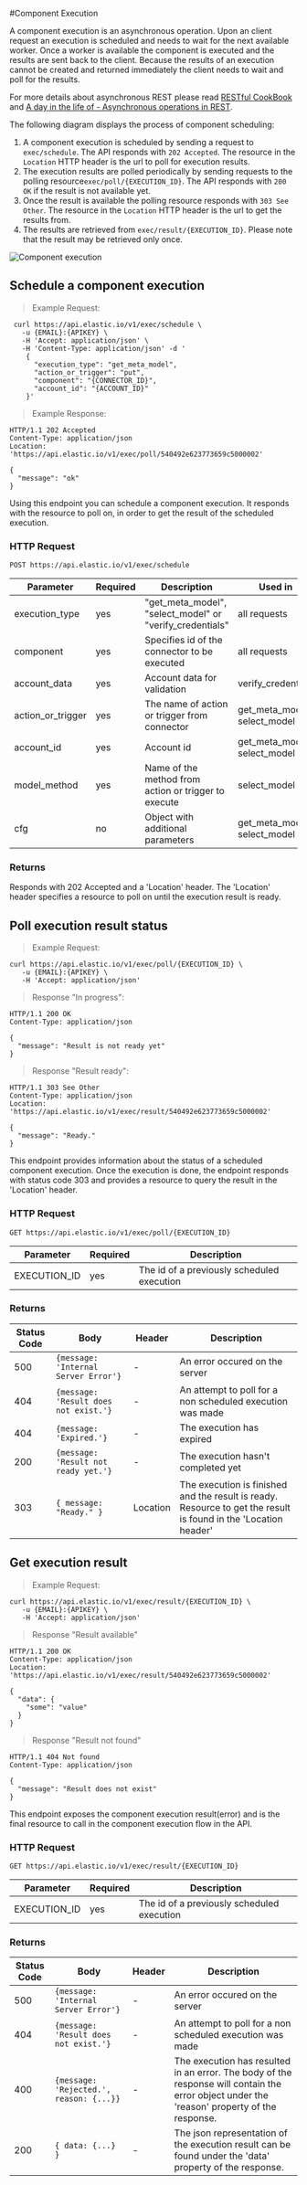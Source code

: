 #Component Execution

A component execution is an asynchronous operation. Upon an client request an execution is scheduled
and needs to wait for the next available worker. Once a worker is available the component is executed
and the results are sent back to the client. Because the results of an execution cannot be created and
returned immediately the client needs to wait and poll for the results.

For more details about asynchronous REST please read [RESTful CookBook](http://restcookbook.com/Resources/asynchroneous-operations/)
and [A day in the life of - Asynchronous operations in REST](https://www.adayinthelifeof.nl/2011/06/02/asynchronous-operations-in-rest/).

The following diagram displays the process of component scheduling:

1. A component execution is scheduled by sending a request to ``exec/schedule``. The API responds with ``202 Accepted``. The resource in the ``Location`` HTTP header is the url to poll for execution results.
2. The execution results are polled periodically by sending requests to the polling resource``exec/poll/{EXECUTION_ID}``. The API responds with ``200 OK`` if the result is not available yet.
3. Once the result is available the polling resource responds with ``303 See Other``. The resource in the ``Location`` HTTP header is the url to get the results from.
4. The results are retrieved from ``exec/result/{EXECUTION_ID}``. Please note that the result may be retrieved only once.

![Component execution](images/exec_sequence_diagram.png "Component execution")


## Schedule a component execution


> Example Request:


```shell
 curl https://api.elastic.io/v1/exec/schedule \
   -u {EMAIL}:{APIKEY} \
   -H 'Accept: application/json' \
   -H 'Content-Type: application/json' -d '
    {
      "execution_type": "get_meta_model",
      "action_or_trigger": "put",
      "component": "{CONNECTOR_ID}",
      "account_id": "{ACCOUNT_ID}"
    }'
```

> Example Response:

```http
HTTP/1.1 202 Accepted
Content-Type: application/json
Location: 'https://api.elastic.io/v1/exec/poll/540492e623773659c5000002'

{
  "message": "ok"
}
```

Using this endpoint you can schedule a component execution.
It responds with the resource to poll on, in order to get the result of the scheduled execution.

### HTTP Request

`POST https://api.elastic.io/v1/exec/schedule`

Parameter| Required | Description | Used in
--------- | -----------| ----------- | -----------
execution_type | yes | "get_meta_model", "select_model" or "verify_credentials" | all requests
component | yes | Specifies id of the connector to be executed | all requests
account_data | yes | Account data for validation | verify_credentials
action_or_trigger | yes | The name of action or trigger from connector | get_meta_model, select_model
account_id | yes | Account id | get_meta_model, select_model
model_method | yes | Name of the method from action or trigger to execute | select_model
cfg | no | Object with additional parameters | get_meta_model, select_model


### Returns

Responds with 202 Accepted and a 'Location' header.
The 'Location' header specifies a resource to poll on until the execution result is ready.

## Poll execution result status


> Example Request:


```shell
curl https://api.elastic.io/v1/exec/poll/{EXECUTION_ID} \
   -u {EMAIL}:{APIKEY} \
   -H 'Accept: application/json'
```


> Response "In progress":

```http
HTTP/1.1 200 OK
Content-Type: application/json

{
  "message": "Result is not ready yet"
}
```

> Response "Result ready":

```http
HTTP/1.1 303 See Other
Content-Type: application/json
Location: 'https://api.elastic.io/v1/exec/result/540492e623773659c5000002'

{
  "message": "Ready."
}
```

This endpoint provides information about the status of a scheduled component execution. Once the execution is done, the endpoint responds with status code 303 and provides a resource to query the result in the 'Location' header.

### HTTP Request

`GET https://api.elastic.io/v1/exec/poll/{EXECUTION_ID}`

Parameter| Required | Description
--------- | -----------| -----------
EXECUTION_ID | yes | The id of a previously scheduled execution

### Returns

Status Code| Body | Header |Description
--------- | -----------| ----------- | -----------
500 | `{message: 'Internal Server Error'}` | - | An error occured on the server
404 | `{message: 'Result does not exist.'}` | - | An attempt to poll for a non scheduled execution was made
404 | `{message: 'Expired.'}` | - | The execution has expired
200 | `{message: 'Result not ready yet.'}` | - | The execution hasn't completed yet
303 | `{ message: "Ready." }` | Location | The execution is finished and the result is ready. Resource to get the result is found in the 'Location header'


## Get execution result


> Example Request:


```shell
curl https://api.elastic.io/v1/exec/result/{EXECUTION_ID} \
   -u {EMAIL}:{APIKEY} \
   -H 'Accept: application/json'
```

> Response "Result available"

```http
HTTP/1.1 200 OK
Content-Type: application/json
Location: 'https://api.elastic.io/v1/exec/result/540492e623773659c5000002'

{
  "data": {
    "some": "value"
  }
}
```

> Response "Result not found"

```http
HTTP/1.1 404 Not found
Content-Type: application/json

{
  "message": "Result does not exist"
}
```

This endpoint exposes the component execution result(error) and is the final resource to call in the component execution flow in the API.

### HTTP Request

`GET https://api.elastic.io/v1/exec/result/{EXECUTION_ID}`

Parameter| Required | Description
--------- | -----------| -----------
EXECUTION_ID | yes | The id of a previously scheduled execution

### Returns

Status Code| Body | Header |Description
--------- | ----------- | ----------- | -----------
500 | `{message: 'Internal Server Error'}` | - | An error occured on the server
404 | `{message: 'Result does not exist.'}` | - | An attempt to poll for a non scheduled execution was made
400 | `{message: 'Rejected.', reason: {...}}` | - | The execution has resulted in an error. The body of the response will contain the error object under the 'reason' property of the response.
200 | `{ data: {...} }` | - | The json representation of the execution result can be found under the 'data' property of the response.

